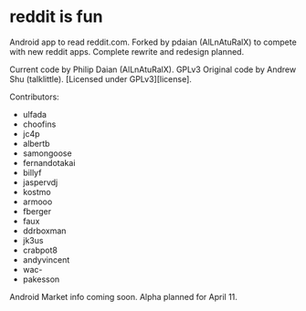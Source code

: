 reddit is fun
=============

Android app to read reddit.com.  Forked by pdaian (AlLnAtuRalX) to compete with new reddit apps.
Complete rewrite and redesign planned.

Current code by Philip Daian (AlLnAtuRalX).  GPLv3
Original code by Andrew Shu (talklittle). [Licensed under GPLv3][license].

Contributors:

* ulfada
* choofins
* jc4p
* albertb
* samongoose
* fernandotakai
* billyf
* jaspervdj
* kostmo
* armooo
* fberger
* faux
* ddrboxman
* jk3us
* crabpot8
* andyvincent
* wac-
* pakesson

Android Market info coming soon.  Alpha planned for April 11.
